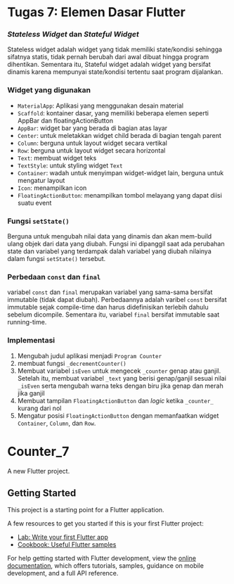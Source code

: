 # Tugas 7: Elemen Dasar Flutter

### _Stateless Widget_ dan _Stateful Widget_
Stateless widget adalah widget yang tidak memiliki state/kondisi sehingga sifatnya statis, tidak pernah berubah
dari awal dibuat hingga program dihentikan. Sementara itu, Stateful widget adalah widget yang bersifat dinamis
karena mempunyai state/kondisi tertentu saat program dijalankan.

### Widget yang digunakan
- `MaterialApp`: Aplikasi yang menggunakan desain material
- `Scaffold`: kontainer dasar, yang memiliki beberapa elemen seperti AppBar dan floatingActionButton
- `AppBar`: widget bar yang berada di bagian atas layar
- `Center`: untuk meletakkan widget child berada di bagian tengah parent 
-  `Column`: berguna untuk layout widget secara vertikal
-  `Row`: berguna untuk layout widget secara horizontal
-  `Text`: membuat widget teks
-  `TextStyle`: untuk styling widget `Text`
-  `Container`: wadah untuk menyimpan widget-widget lain, berguna untuk mengatur layout
-  `Icon`: menampilkan icon
-  `FloatingActionButton`: menampilkan tombol melayang yang dapat diisi suatu event

### Fungsi `setState()`
Berguna untuk mengubah nilai data yang dinamis dan akan mem-build ulang objek dari data yang diubah. Fungsi
ini dipanggil saat ada perubahan state dan variabel yang terdampak dalah variabel yang diubah
nilainya dalam fungsi `setState()` tersebut.

### Perbedaan `const` dan `final`
variabel `const` dan `final` merupakan variabel yang sama-sama bersifat immutable (tidak dapat diubah).
Perbedaannya adalah varibel `const` bersifat immutable sejak compile-time dan harus didefinisikan
terlebih dahulu sebelum dicompile. Sementara itu, variabel `final` bersifat immutable saat running-time.

### Implementasi
1. Mengubah judul aplikasi menjadi `Program Counter`
2. membuat fungsi `_decrementCounter()`
3. Membuat variabel `isEven` untuk mengecek `_counter` genap atau ganjil. Setelah itu, membuat variabel `_text`
yang berisi genap/ganjil sesuai nilai `_isEven` serta mengubah warna teks dengan biru jika genap dan merah jika ganjil 
4. Membuat tampilan `FloatingActionButton` dan _logic_ ketika `_counter_` kurang dari nol
5. Mengatur posisi  `FloatingActionButton` dengan memanfaatkan widget `Container`, `Column`, dan `Row`.

# Counter_7

A new Flutter project.

## Getting Started

This project is a starting point for a Flutter application.

A few resources to get you started if this is your first Flutter project:

- [Lab: Write your first Flutter app](https://docs.flutter.dev/get-started/codelab)
- [Cookbook: Useful Flutter samples](https://docs.flutter.dev/cookbook)

For help getting started with Flutter development, view the
[online documentation](https://docs.flutter.dev/), which offers tutorials,
samples, guidance on mobile development, and a full API reference.
